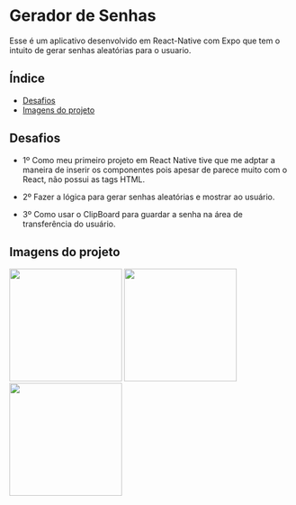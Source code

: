 # Gerador de Senhas

Esse é um aplicativo desenvolvido em React-Native com Expo que tem o intuito de gerar senhas aleatórias para o usuario.

## Índice

- [Desafios](#desafios)
- [Imagens do projeto](#imagens-do-projeto)

## Desafios

- 1º Como meu primeiro projeto em React Native tive que me adptar a maneira de inserir os componentes pois apesar de parece muito com o React, não possui as tags HTML.

- 2º Fazer a lógica para gerar senhas aleatórias e mostrar ao usuário.

- 3º Como usar o ClipBoard para guardar a senha na área de transferência do usuário.

## Imagens do projeto 

<img width="200px" src="https://github.com/CamposLeo95/projeto_gerador_senhas_react_native/assets/98062615/c5f37265-6262-4c27-b98d-cb283251f151"/>

<img width="200px" src="https://github.com/CamposLeo95/projeto_gerador_senhas_react_native/assets/98062615/aa58b02b-beb5-4057-a1d7-9c85aa63a3e6"/>

<img width="200px" src="https://github.com/CamposLeo95/projeto_gerador_senhas_react_native/assets/98062615/d0f6f447-a3a1-4ce4-8c69-8174ac381719"/>
  



